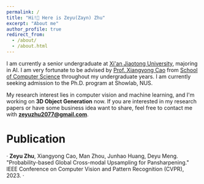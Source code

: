 ```yaml
---
permalink: /
title: "Hi!👋 Here is Zeyu(Zayn) Zhu"
excerpt: "About me"
author_profile: true
redirect_from: 
  - /about/
  - /about.html
---
```


I am currently a senior undergraduate at [Xi'an Jiaotong University](http://en.xjtu.edu.cn), majoring in AI. I am very fortunate to be advised by [Prof. Xiangyong Cao](https://gr.xjtu.edu.cn/en/web/caoxiangyong/home) from [School of Computer Science](http://www.cs.xjtu.edu.cn) throughout my undergraduate years. I am currently seeking admission to the Ph.D. program at Showlab, NUS.

My research interest lies in computer vision and machine learning, and I'm working on **3D Object Generation** now. If you are interested in my research papers or have some business idea want to share, feel free to contact me with **zeyuzhu2077@gmail.com**.

Publication
======
· **Zeyu Zhu**, Xiangyong Cao, Man Zhou, Junhao Huang, Deyu Meng. "Probability-based Global Cross-modal Upsampling for Pansharpening." IEEE Conference on Computer Vision and Pattern Recognition (CVPR), 2023.
·

